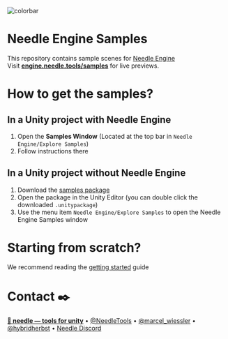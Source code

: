 ![colorbar](https://user-images.githubusercontent.com/5083203/180309860-542e6882-163c-4e11-9555-2c669ad72472.png)

# Needle Engine Samples

This repository contains sample scenes for [Needle Engine](https://docs.needle.tools)   
Visit **[engine.needle.tools/samples](https://engine.needle.tools/samples)** for live previews.

# How to get the samples?

## In a Unity project with Needle Engine
1) Open the **Samples Window** (Located at the top bar in `Needle Engine/Explore Samples`)
2) Follow instructions there


## In a Unity project **without** Needle Engine
1) Download the [samples package](https://engine.needle.tools/downloads/unity/samples)
2) Open the package in the Unity Editor (you can double click the downloaded `.unitypackage`) 
3) Use the menu item `Needle Engine/Explore Samples` to open the Needle Engine Samples window

# Starting from scratch?
We recommend reading the [getting started](https://engine.needle.tools/docs/getting-started.html) guide

# Contact ✒️
<b>[🌵 needle — tools for unity](https://needle.tools)</b> • 
[@NeedleTools](https://twitter.com/NeedleTools) • 
[@marcel_wiessler](https://twitter.com/marcel_wiessler) • 
[@hybridherbst](https://twitter.com/hybridherbst) • 
[Needle Discord](https://discord.needle.tools)
